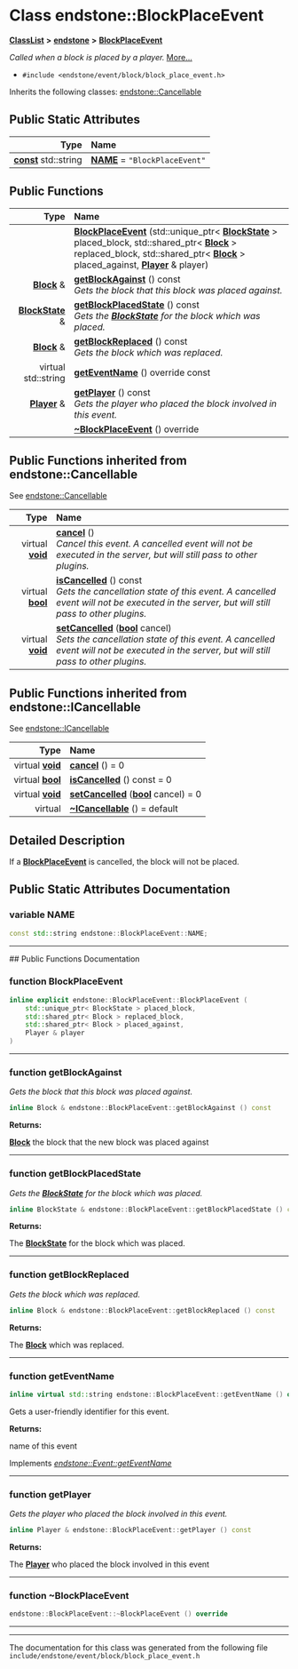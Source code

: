

# Class endstone::BlockPlaceEvent



[**ClassList**](annotated.md) **>** [**endstone**](namespaceendstone.md) **>** [**BlockPlaceEvent**](classendstone_1_1BlockPlaceEvent.md)



_Called when a block is placed by a player._ [More...](#detailed-description)

* `#include <endstone/event/block/block_place_event.h>`



Inherits the following classes: [endstone::Cancellable](classendstone_1_1Cancellable.md)
































## Public Static Attributes

| Type | Name |
| ---: | :--- |
|  [**const**](classendstone_1_1Vector.md) std::string | [**NAME**](#variable-name)   = `"BlockPlaceEvent"`<br> |










































## Public Functions

| Type | Name |
| ---: | :--- |
|   | [**BlockPlaceEvent**](#function-blockplaceevent) (std::unique\_ptr&lt; [**BlockState**](classendstone_1_1BlockState.md) &gt; placed\_block, std::shared\_ptr&lt; [**Block**](classendstone_1_1Block.md) &gt; replaced\_block, std::shared\_ptr&lt; [**Block**](classendstone_1_1Block.md) &gt; placed\_against, [**Player**](classendstone_1_1Player.md) & player) <br> |
|  [**Block**](classendstone_1_1Block.md) & | [**getBlockAgainst**](#function-getblockagainst) () const<br>_Gets the block that this block was placed against._  |
|  [**BlockState**](classendstone_1_1BlockState.md) & | [**getBlockPlacedState**](#function-getblockplacedstate) () const<br>_Gets the_ [_**BlockState**_](classendstone_1_1BlockState.md) _for the block which was placed._ |
|  [**Block**](classendstone_1_1Block.md) & | [**getBlockReplaced**](#function-getblockreplaced) () const<br>_Gets the block which was replaced._  |
| virtual std::string | [**getEventName**](#function-geteventname) () override const<br> |
|  [**Player**](classendstone_1_1Player.md) & | [**getPlayer**](#function-getplayer) () const<br>_Gets the player who placed the block involved in this event._  |
|   | [**~BlockPlaceEvent**](#function-blockplaceevent) () override<br> |


## Public Functions inherited from endstone::Cancellable

See [endstone::Cancellable](classendstone_1_1Cancellable.md)

| Type | Name |
| ---: | :--- |
| virtual [**void**](classendstone_1_1Vector.md) | [**cancel**](classendstone_1_1Cancellable.md#function-cancel) () <br>_Cancel this event. A cancelled event will not be executed in the server, but will still pass to other plugins._  |
| virtual [**bool**](classendstone_1_1Vector.md) | [**isCancelled**](classendstone_1_1Cancellable.md#function-iscancelled) () const<br>_Gets the cancellation state of this event. A cancelled event will not be executed in the server, but will still pass to other plugins._  |
| virtual [**void**](classendstone_1_1Vector.md) | [**setCancelled**](classendstone_1_1Cancellable.md#function-setcancelled) ([**bool**](classendstone_1_1Vector.md) cancel) <br>_Sets the cancellation state of this event. A cancelled event will not be executed in the server, but will still pass to other plugins._  |


## Public Functions inherited from endstone::ICancellable

See [endstone::ICancellable](classendstone_1_1ICancellable.md)

| Type | Name |
| ---: | :--- |
| virtual [**void**](classendstone_1_1Vector.md) | [**cancel**](classendstone_1_1ICancellable.md#function-cancel) () = 0<br> |
| virtual [**bool**](classendstone_1_1Vector.md) | [**isCancelled**](classendstone_1_1ICancellable.md#function-iscancelled) () const = 0<br> |
| virtual [**void**](classendstone_1_1Vector.md) | [**setCancelled**](classendstone_1_1ICancellable.md#function-setcancelled) ([**bool**](classendstone_1_1Vector.md) cancel) = 0<br> |
| virtual  | [**~ICancellable**](classendstone_1_1ICancellable.md#function-icancellable) () = default<br> |
















































































## Detailed Description


If a [**BlockPlaceEvent**](classendstone_1_1BlockPlaceEvent.md) is cancelled, the block will not be placed. 


    
## Public Static Attributes Documentation




### variable NAME 

```C++
const std::string endstone::BlockPlaceEvent::NAME;
```




<hr>
## Public Functions Documentation




### function BlockPlaceEvent 

```C++
inline explicit endstone::BlockPlaceEvent::BlockPlaceEvent (
    std::unique_ptr< BlockState > placed_block,
    std::shared_ptr< Block > replaced_block,
    std::shared_ptr< Block > placed_against,
    Player & player
) 
```




<hr>



### function getBlockAgainst 

_Gets the block that this block was placed against._ 
```C++
inline Block & endstone::BlockPlaceEvent::getBlockAgainst () const
```





**Returns:**

[**Block**](classendstone_1_1Block.md) the block that the new block was placed against 





        

<hr>



### function getBlockPlacedState 

_Gets the_ [_**BlockState**_](classendstone_1_1BlockState.md) _for the block which was placed._
```C++
inline BlockState & endstone::BlockPlaceEvent::getBlockPlacedState () const
```





**Returns:**

The [**BlockState**](classendstone_1_1BlockState.md) for the block which was placed. 





        

<hr>



### function getBlockReplaced 

_Gets the block which was replaced._ 
```C++
inline Block & endstone::BlockPlaceEvent::getBlockReplaced () const
```





**Returns:**

The [**Block**](classendstone_1_1Block.md) which was replaced. 





        

<hr>



### function getEventName 

```C++
inline virtual std::string endstone::BlockPlaceEvent::getEventName () override const
```



Gets a user-friendly identifier for this event.




**Returns:**

name of this event 





        
Implements [*endstone::Event::getEventName*](classendstone_1_1Event.md#function-geteventname)


<hr>



### function getPlayer 

_Gets the player who placed the block involved in this event._ 
```C++
inline Player & endstone::BlockPlaceEvent::getPlayer () const
```





**Returns:**

The [**Player**](classendstone_1_1Player.md) who placed the block involved in this event 





        

<hr>



### function ~BlockPlaceEvent 

```C++
endstone::BlockPlaceEvent::~BlockPlaceEvent () override
```




<hr>

------------------------------
The documentation for this class was generated from the following file `include/endstone/event/block/block_place_event.h`


